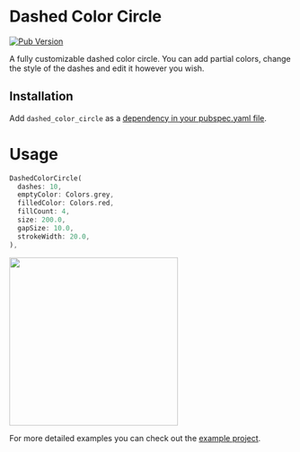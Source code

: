 # Dashed Color Circle
[![Pub Version](https://img.shields.io/pub/v/dashed_color_circle?color=blueviolet)](https://pub.dev/packages/dashed_color_circle)

A fully customizable dashed color circle. You can add partial colors, change the style of the dashes and edit it however you wish.

## Installation

Add `dashed_color_circle` as a [dependency in your pubspec.yaml file](https://flutter.io/platform-plugins/).

<h1>Usage</h1>

```dart
DashedColorCircle(
  dashes: 10,
  emptyColor: Colors.grey,
  filledColor: Colors.red,
  fillCount: 4,
  size: 200.0,
  gapSize: 10.0,
  strokeWidth: 20.0,
),
```

<img src="https://user-images.githubusercontent.com/15243788/159189946-9a827a95-37bf-4f03-afc0-6c98fc7748b1.png" width="300" />

For more detailed examples you can check out the [example project](https://github.com/dbilgin/dashed_color_circle/tree/master/example).
